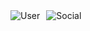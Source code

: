 <div style="display: inline-flex; align-items: flex-start;">
    <img src="https://raw.githubusercontent.com/gist/mmichaell23/f524a2d6fd8fe8f64690adc5bf83e514/raw/b7529e55ca81ed6ff2cfbf25f7c4b5437f9fb779/user.svg" alt="User" style="margin-right: 10px;">
    <img src="https://raw.githubusercontent.com/gist/mmichaell23/f524a2d6fd8fe8f64690adc5bf83e514/raw/68fd0ec7eb782fb71cebc7fd629bd6f9b8daa5fa/social.svg" alt="Social">
</div>
